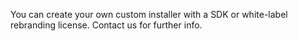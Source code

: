 You can create your own custom installer with a SDK or white-label rebranding license. Contact us for further info.
